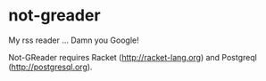 not-greader
===========

My rss reader ... Damn you Google!

Not-GReader requires Racket (http://racket-lang.org) and Postgreql (http://postgresql.org).
